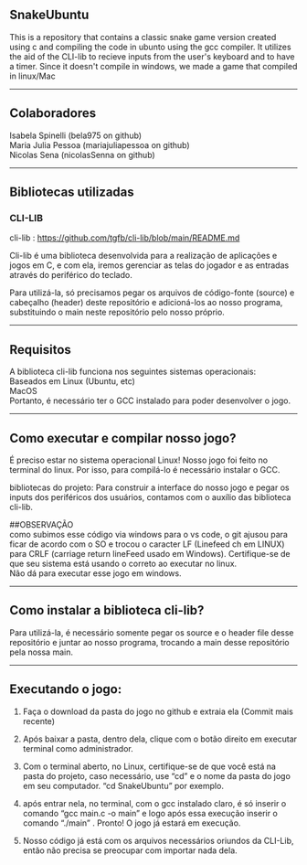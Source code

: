 ## SnakeUbuntu
This is a repository that contains a classic snake game version created using c and compiling the code in ubunto using the gcc compiler.
It utilizes the aid of the CLI-lib to recieve inputs from the user's keyboard and to have a timer. Since it doesn't compile in windows, we made a game that compiled in linux/Mac

--------------------------------------------------------------------------------------------
 ## Colaboradores 

Isabela Spinelli  (bela975 on github) <br/>
Maria Julia Pessoa (mariajuliapessoa on github) <br/>
Nicolas Sena (nicolasSenna on github) 

-------------------------------------------------------------------------------------------
## Bibliotecas utilizadas
### CLI-LIB
cli-lib : https://github.com/tgfb/cli-lib/blob/main/README.md

Cli-lib é uma biblioteca desenvolvida para a realização de aplicações e jogos em C, e com ela,
iremos gerenciar as telas do jogador e as entradas através do periférico do teclado.

Para utilizá-la, só precisamos pegar os arquivos de código-fonte (source) e cabeçalho
(header) deste repositório e adicioná-los ao nosso programa, substituindo o main 
neste repositório pelo nosso próprio.

------------------------------------------------------------------------------------------
## Requisitos
A biblioteca cli-lib funciona nos seguintes sistemas operacionais: <br/>
      Baseados em Linux (Ubuntu, etc)<br/>
      MacOS<br/>
Portanto, é necessário ter o GCC instalado para poder desenvolver o jogo.

-------------------------------------------------------------------------------------------
## Como executar e compilar nosso jogo? 
É preciso estar no sistema operacional Linux!
Nosso jogo foi feito no terminal do linux. Por isso, para compilá-lo é necessário instalar
o GCC.

bibliotecas do projeto:
Para construir a interface do nosso jogo e pegar os inputs dos periféricos dos usuários, 
contamos  com o auxílio das biblioteca cli-lib.

##OBSERVAÇÃO <br/>
como subimos esse código via windows para o vs code, o git ajusou para ficar de acordo com o SO e trocou o caracter LF (Linefeed ch em LINUX) para CRLF (carriage return lineFeed usado em Windows). Certifique-se de que seu sistema está usando o correto ao executar no linux.<br/>
Não dá para executar esse jogo em windows.

-------------------------------------------------------------------------------------------
## Como instalar a biblioteca cli-lib?
Para utilizá-la, é necessário somente pegar os source e o header file desse repositório 
e juntar ao nosso programa, trocando a main desse repositório pela nossa main.

--------------------------------------------------------------------------------------------

## Executando o jogo:
1. Faça o download da pasta do jogo no github e extraia ela (Commit mais recente)
   
2.  Após baixar a pasta, dentro dela, clique com o botão direito em executar terminal como administrador.
 
3. Com o terminal aberto, no Linux, certifique-se de que você está na pasta do projeto, caso necessário, use “cd” e o nome da pasta do jogo em seu computador. “cd SnakeUbuntu” por exemplo.

4. após entrar nela, no terminal, com o gcc instalado claro, é só inserir o comando “gcc main.c -o main” e logo após essa execução inserir o comando  “./main” .
Pronto! O jogo já estará em execução.
 
5. Nosso código já está com os arquivos necessários oriundos da CLI-Lib, então não precisa se preocupar com importar nada dela.


